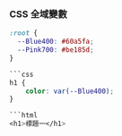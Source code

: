 ### CSS 全域變數

```css
:root {
  --Blue400: #60a5fa;
  --Pink700: #be185d;
}

```css
h1 {
    color: var(--Blue400);
}

```html
<h1>標題一</h1>